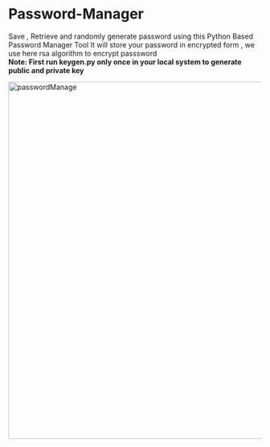 # Password-Manager
Save , Retrieve and randomly generate password using this Python Based Password Manager Tool
It will store your password in encrypted form , we use here rsa algorithm to encrypt passsword<br>
<b>Note: First run keygen.py only once in your local system to generate public and private key</b>

<img width="711" alt="passwordManage" src="https://github.com/kumarjitdron/Password-Manager/assets/23517540/70930a31-da23-4137-8ee3-df254fc77f33">
